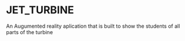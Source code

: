 # JET_TURBINE
 An Augumented reality aplication that is built to show the students of all parts of the turbine
